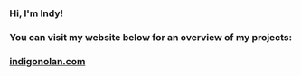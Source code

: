 ### Hi, I'm Indy!
### You can visit my website below for an overview of my projects:
### [indigonolan.com](https://indigonolan.com)
